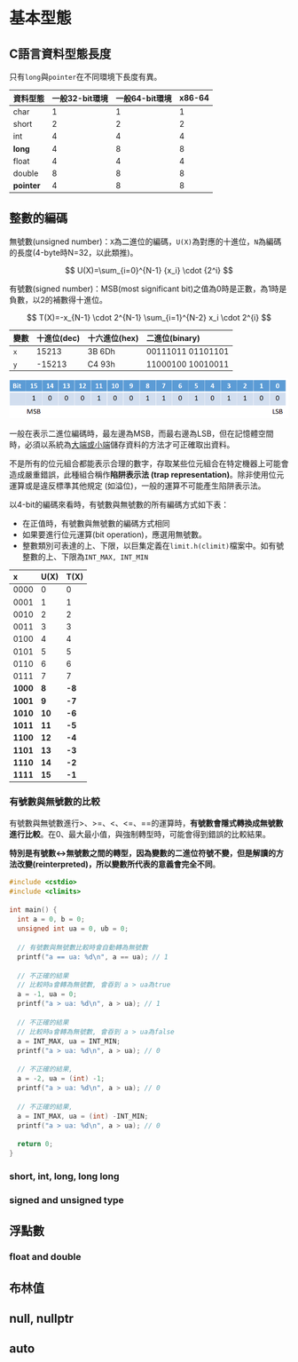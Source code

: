 # 基本型態

## C語言資料型態長度

只有`long`與`pointer`在不同環境下長度有異。

| 資料型態 | 一般32-bit環境 | 一般64-bit環境 | x86-64 |
| :--- | :--- | :--- | :--- |
| char | 1 | 1 | 1 |
| short | 2 | 2 | 2 |
| int | 4 | 4 | 4 |
| **long** | 4 | 8 | 8 |
| float | 4 | 4 | 4 |
| double | 8 | 8 | 8 |
| **pointer** | 4 | 8 | 8 |

## 整數的編碼

無號數\(unsigned number\)：`X`為二進位的編碼，`U(X)`為對應的十進位，`N`為編碼的長度\(4-byte時N=32，以此類推\)。

$$
U(X)=\sum_{i=0}^{N-1} {x_i} \cdot {2^i}
$$

有號數\(signed number\)：MSB\(most significant bit\)之值為0時是正數，為1時是負數，以2的補數得十進位。

$$
T(X)=-x_{N-1} \cdot 2^{N-1} \sum_{i=1}^{N-2} x_i \cdot 2^{i}
$$

| 變數 | 十進位\(dec\) | 十六進位\(hex\) | 二進位\(binary\) |
| :--- | :--- | :--- | :--- |
| `x` | 15213 | 3B 6Dh | 00111011 01101101 |
| `y` | -15213 | C4 93h | 11000100 10010011 |

![MSB\(most significant bit\), LSB\(least significant bit\)](../.gitbook/assets/msb_lsb.png)

一般在表示二進位編碼時，最左邊為MSB，而最右邊為LSB，但在記憶體空間時，必須以系統為[大端或小端](../assembly/big-endian-and-little-endian.md)儲存資料的方法才可正確取出資料。

不是所有的位元組合都能表示合理的數字，存取某些位元組合在特定機器上可能會造成嚴重錯誤，此種組合稱作**陷阱表示法 \(trap representation\)**。除非使用位元運算或是違反標準其他規定 \(如溢位\)，一般的運算不可能產生陷阱表示法。

以4-bit的編碼來看時，有號數與無號數的所有編碼方式如下表：

* 在正值時，有號數與無號數的編碼方式相同
* 如果要進行位元運算\(bit operation\)，應選用無號數。
* 整數類別可表達的上、下限，以巨集定義在`limit.h(climit)`檔案中。如有號整數的上、下限為`INT_MAX, INT_MIN`



| x | U\(X\) | T\(X\) |
| :--- | :--- | :--- |
| 0000 | 0 | 0 |
| 0001 | 1 | 1 |
| 0010 | 2 | 2 |
| 0011 | 3 | 3 |
| 0100 | 4 | 4 |
| 0101 | 5 | 5 |
| 0110 | 6 | 6 |
| 0111 | 7 | 7 |
| **1000** | **8** | **-8** |
| **1001** | **9** | **-7** |
| **1010** | **10** | **-6** |
| **1011** | **11** | **-5** |
| **1100** | **12** | **-4** |
| **1101** | **13** | **-3** |
| **1110** | **14** | **-2** |
| **1111** | **15** | **-1** |

### 有號數與無號數的比較

有號數與無號數進行&gt;、&gt;=、&lt;、&lt;=、==的運算時，**有號數會隱式轉換成無號數進行比較**。在0、最大最小值，與強制轉型時，可能會得到錯誤的比較結果。

**特別是有號數&lt;-&gt;無號數之間的轉型，因為變數的二進位符號不變，但是解讀的方法改變\(reinterpreted\)，所以變數所代表的意義會完全不同**。

```c
#include <cstdio>
#include <climits>

int main() {
  int a = 0, b = 0;
  unsigned int ua = 0, ub = 0;

  // 有號數與無號數比較時會自動轉為無號數
  printf("a == ua: %d\n", a == ua); // 1

  // 不正確的結果
  // 比較時a會轉為無號數, 會昋到 a > ua為true
  a = -1, ua = 0;
  printf("a > ua: %d\n", a > ua); // 1

  // 不正確的結果
  // 比較時a會轉為無號數, 會昋到 a > ua為false
  a = INT_MAX, ua = INT_MIN;
  printf("a > ua: %d\n", a > ua); // 0

  // 不正確的結果,
  a = -2, ua = (int) -1;
  printf("a > ua: %d\n", a > ua); // 0

  // 不正確的結果,
  a = INT_MAX, ua = (int) -INT_MIN;
  printf("a > ua: %d\n", a > ua); // 0

  return 0;
}
```

### 

### short, int, long, long long

### signed and unsigned type

## 浮點數

### float and double

## 布林值

## null, nullptr

## auto


